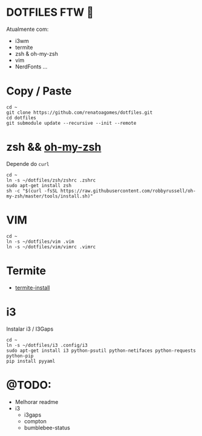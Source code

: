 # DOTFILES FTW :1st_place_medal: 

Atualmente com:
- i3wm
- termite 
- zsh & oh-my-zsh
- vim
- NerdFonts
...

# Copy / Paste

```
cd ~
git clone https://github.com/renatoagomes/dotfiles.git
cd dotfiles
git submodule update --recursive --init --remote
```

# zsh && [oh-my-zsh](https://github.com/robbyrussell/oh-my-zsh)

Depende do `curl`

```
cd ~
ln -s ~/dotfiles/zsh/zshrc .zshrc
sudo apt-get install zsh
sh -c "$(curl -fsSL https://raw.githubusercontent.com/robbyrussell/oh-my-zsh/master/tools/install.sh)"
```

# VIM

```
cd ~
ln -s ~/dotfiles/vim .vim
ln -s ~/dotfiles/vim/vimrc .vimrc
```

# Termite

- [termite-install](https://github.com/Corwind/termite-install)

# i3

Instalar i3 / I3Gaps

```
cd ~
ln -s ~/dotfiles/i3 .config/i3
sudo apt-get install i3 python-psutil python-netifaces python-requests python-pip
pip install pyyaml
```

# @TODO:

- Melhorar readme
- i3
    - i3gaps
    - compton
    - bumblebee-status
